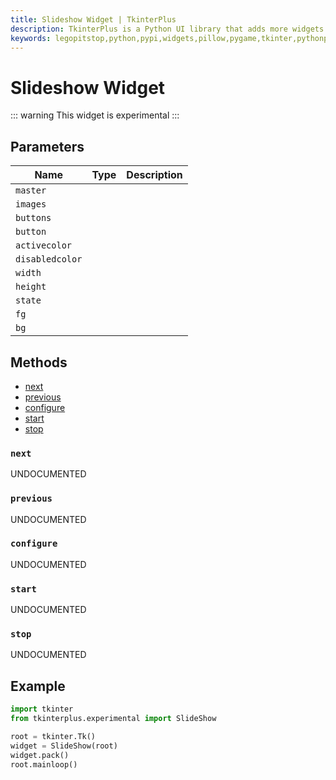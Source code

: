 ```yaml
---
title: Slideshow Widget | TkinterPlus
description: TkinterPlus is a Python UI library that adds more widgets to Tkinter
keywords: legopitstop,python,pypi,widgets,pillow,pygame,tkinter,pythonpackage
---
```


# Slideshow Widget <Badge type="warning" text="Experimental" />

::: warning
This widget is experimental
:::

## Parameters

| Name            | Type | Description |
| --------------- | ---- | ----------- |
| `master`        |      |             |
| `images`        |      |             |
| `buttons`       |      |             |
| `button`        |      |             |
| `activecolor`   |      |             |
| `disabledcolor` |      |             |
| `width`         |      |             |
| `height`        |      |             |
| `state`         |      |             |
| `fg`            |      |             |
| `bg`            |      |             |

## Methods

- [next](#next)
- [previous](#previous)
- [configure](#configure)
- [start](#start)
- [stop](#stop)

### `next`

UNDOCUMENTED

### `previous`

UNDOCUMENTED

### `configure`

UNDOCUMENTED

### `start`

UNDOCUMENTED

### `stop`

UNDOCUMENTED

## Example

```py
import tkinter
from tkinterplus.experimental import SlideShow

root = tkinter.Tk()
widget = SlideShow(root)
widget.pack()
root.mainloop()
```
